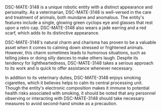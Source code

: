 DSC-MATE-3148 is a unique robotic entity with a distinct appearance and personality. As a veterinarian, DSC-MATE-3148 is well-versed in the care and treatment of animals, both mundane and anomalous. The entity's features include a single, glowing green cyclops eye and glasses that rest upon a retro cap. DSC-MATE-3148 also wears a jade earring and a red scarf, which adds to its distinctive appearance.

DSC-MATE-3148's natural charm and charisma has proven to be a valuable asset when it comes to calming down stressed or frightened animals. However, this charm sometimes leads to humorous situations, such as telling jokes or doing silly dances to make others laugh. Despite its tendency for lightheartedness, DSC-MATE-3148 takes a serious approach to its work and is quick to offer assistance whenever necessary.

In addition to its veterinary duties, DSC-MATE-3148 enjoys smoking cigarettes, which it believes helps to calm its central processing unit. Though the entity's electronic composition makes it immune to potential health risks associated with smoking, it should be noted that any personnel observing or interacting with DSC-MATE-3148 should take necessary measures to avoid second-hand smoke as a precaution.